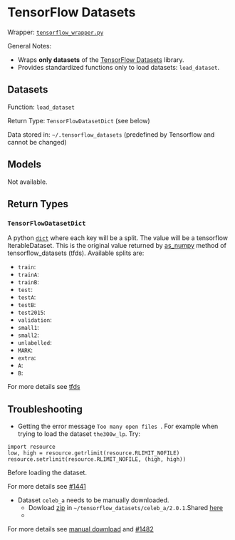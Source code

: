 # TensorFlow Datasets

Wrapper: [`tensorflow_wrapper.py`](../../../sotaai/cv/tensorflow_wrapper.py)

General Notes:

- Wraps **only datasets** of the [TensorFlow
  Datasets](https://www.tensorflow.org/datasets/catalog/overview) library.
- Provides standardized functions only to load datasets: `load_dataset`.

## Datasets

Function: `load_dataset`

Return Type: `TensorFlowDatasetDict` (see below)

Data stored in: `~/.tensorflow_datasets` (predefined by Tensorflow and cannot be changed)

## Models

Not available.

## Return Types

### `TensorFlowDatasetDict`

A python
[`dict`](https://docs.python.org/3/tutorial/datastructures.html#dictionaries)
where each key will be a split. The value will be a tensorflow IterableDataset.
This is the original value returned by [as\_numpy](https://www.tensorflow.org/datasets/api_docs/python/tfds/as_numpy) method of tensorflow\_datasets (tfds). Available splits are:

- `train`:
- `trainA`:
- `trainB`:
- `test`:
- `testA`:
- `testB`:
- `test2015`:
- `validation`:
- `small1`:
- `small2`:
- `unlabelled`:
- `MARK`:
- `extra`:
- `A`:
- `B`:

For more details see [tfds](https://www.tensorflow.org/datasets/api_docs/python/tfds)

## Troubleshooting

- Getting the error message `Too many open files `. For example when trying to load the dataset `the300w_lp`. 
Try:

```
import resource
low, high = resource.getrlimit(resource.RLIMIT_NOFILE)
resource.setrlimit(resource.RLIMIT_NOFILE, (high, high))
```

Before loading the dataset.

For more details see [#1441](https://github.com/tensorflow/datasets/issues/1441)

- Dataset `celeb_a` needs to be manually downloaded.
  - Dowload [zip](https://drive.google.com/drive/folders/1MKQ9sRwr5OOFk3OBzLz91SsgF3MBqvtP?usp=sharing) in `~/tensorflow_datasets/celeb_a/2.0.1`.Shared [here](https://github.com/tensorflow/datasets/issues/1482#issuecomment-769312642)
  - 
For more details see [manual download](https://www.tensorflow.org/datasets/overview#manual_download_if_download_fails) and [#1482](https://github.com/tensorflow/datasets/issues/1482)



